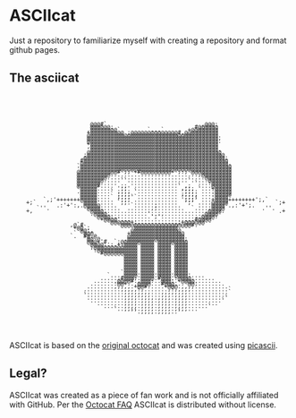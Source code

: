 ASCIIcat
========

Just a repository to familiarize myself with creating a repository and format github pages.


The asciicat
------------

<pre style='font: 10px/5px monospace;'>
                                                                                      
                                                                                      
                                                                                      
                                                                                      
                                                                                      
                                                                                      
                                                                                      
                                                                                      
                                                                                      
                                                                                      
                        @@@#`                            ,@@@:                        
                        @@@@@@:                        #@@@@@@                        
                       ,@@@@@@@@`        `...`       +@@@@@@@@                        
                       +@@@@@@@@@@ ;@@@@@@@@@@@@@@#,@@@@@@@@@@                        
                       @@@@@@@@@@@@@@@@@@@@@@@@@@@@@@@@@@@@@@@.                       
                       @@@@@@@@@@@@@@@@@@@@@@@@@@@@@@@@@@@@@@@,                       
                       @@@@@@@@@@@@@@@@@@@@@@@@@@@@@@@@@@@@@@@.                       
                       +@@@@@@@@@@@@@@@@@@@@@@@@@@@@@@@@@@@@@@                        
                       ,@@@@@@@@@@@@@@@@@@@@@@@@@@@@@@@@@@@@@@                        
                        @@@@@@@@@@@@@@@@@@@@@@@@@@@@@@@@@@@@@@.                       
                       @@@@@@@@@@@@@@@@@@@@@@@@@@@@@@@@@@@@@@@@                       
                      ;@@@@@@@@@@@@@@@@@@@@@@@@@@@@@@@@@@@@@@@@@                      
                      @@@@@@@@@@@@@@@@@@@@@@@@@@@@@@@@@@@@@@@@@@;                     
                     #@@@@@@@@@@@@@@@@@@@@@@@@@@@@@@@@@@@@@@@@@@@                     
                     @@@@@@@@@@@@@@@@@@@@@@@@@@@@@@@@@@@@@@@@@@@@.                    
                    `@@@@@@@@@@@@@@@@@@@@@@@@@@@@@@@@@@@@@@@@@@@@@                    
                    '@@@@@@@@@@@@@@@@@@@@@@@@@@@@@@@@@@@@@@@@@@@@@                    
                    @@@@@@@@@@@@#';;'+#@@@@@@@@@+';:;'@@@@@@@@@@@@                    
                    @@@@@@@@@@..........................,@@@@@@@@@                    
                    @@@@@@@@@.............................@@@@@@@@                    
                    @@@@@@@@.....``..................`.....@@@@@@@                    
                    @@@@@@@.....    ...............    `...:@@@@@@                    
                    @@@@@@#....  ;;  .............` ,;  ....@@@@@@                    
                    '@@@@@..... ';;' ............. ,;;; `...+@@@@@                    
                    .@@@@@....` ;;;; `............ ';;;: ...:@@@@@                    
                     @@@@@....` ;;;;. ............ ;;;;; ...:@@@@@                    
                     @@@@@....` ;;;;``............ ';;;; ...:@@@@'                    
          `,;'+++++++@@@@@..... ';;; ............. ';;;` ...+@@@@++++++++';,`         
     +;`              @@@@'.... `;;. .............  ';' ....@@@@@              `;+    
              .:'+':,.@@@@@.....    `......;.......     ....@@@@'.,:'+';.             
        `''.           @@@@......  .......,;........  `....,@@@@           .''.       
     +,                `@@@@...............................@@@@.                .+    
                        .@@@@............'...,............@@@@'                       
                          @@@@:...........';'............@@@@:                        
                           +@@@@'......................#@@@@                          
                             '@@@@@@+;,..........,;+@@@@@@`                           
                  ,@`#          '@@@@@@@@@@@@@@@@@@@@@#.                              
                   +@@`;             @@@@@@@@@@@@@                                    
                    `@@:,           @@@@@@@@@@@@@@@                                   
                   ` `@@@          +@@@@@@@@@@@@@@@@                                  
                  `.  #@.@         @@@@@@@@@@@@@@@@@                                  
                       @@`@       .@@@@@@@@@@@@@@@@@;                                 
                       @@@+'#. `;@@@@@@@@@@ @@@@@@@@@                                 
                        @@@@:.:.+:@@@@`@@@@ @@@@`@@@@                                 
                        ;@@@@@@@@@@@@@ @@@@ @@@@ @@@@                                 
                         :@@@@@@@@@@@@ @@@@ @@@@ @@@@                                 
                           #@@@@@@@@@@ @@@@ @@@@ @@@@                                 
                                  @@@@ @@@@ @@@@ @@@@                                 
                                  @@@@ @@@@ @@@@ @@@@                                 
                                  @@@@ @@@@ @@@@ @@@@                                 
                                  @@@@ @@@@ @@@@ @@@@                                 
                                  @@@@ @@@@ @@@@ @@@@                                 
                                  @@@@ @@@@ @@@@ @@@@                                 
                                 `@@@@.@@@@.@@@@.@@@@.                                
                             `....@@@@.@@@@.@@@@.@@@@.....                            
                           ......#@@@;.@@@@.#@@@.:@@@@.......                         
                         .......@@@@#.,@@@:..@@@:.+@@@@........                       
                        .......:@@+...@@@@...#@@@...'@@;........                      
                       ........,,,,,.+@@#.....+@@@.,,,,..........                     
                      ...........,,,,,:,.......,:,,,,,...........`                    
                      ............,,,,,,,,...,,,,,,,,............`                    
                      `...........,,,,,,,,...,,,.,,,,............                     
                       ...........,,,,.,,,,.,,,,.,,,,...........`                     
                        ..........,,,,.,,,,.,,,,.,,,,..........`                      
                          ........,,,,.,,,,.,,,,.,,,,.........                        
                            ......,,,,.,,,,.,,,,.,,,,......`                          
                               `..,,,,.,,,,.,,,,.,,,,...                              
                                    ``.,,,,.,,,,..`                                   
                                                                                      
                                                                                      
                                                                                      
                                                                                      
                                                                                      
                                                                                      
                                                                                      
</pre>

ASCIIcat is based on the [original octocat](http://octodex.github.com/original/) and was created using [picascii](http://picascii.com/).

Legal?
------

ASCIIcat was created as a piece of fan work and is not officially affiliated with GitHub. Per the [Octocat FAQ](http://octodex.github.com/faq.html) ASCIIcat is distributed without license.
